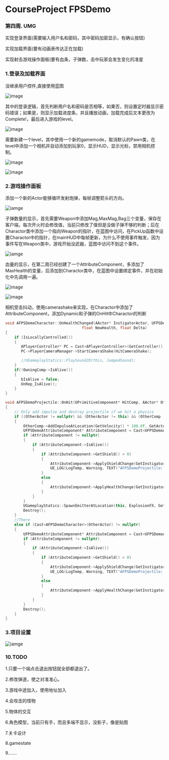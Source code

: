 # CourseProject FPSDemo
### 第四周. UMG

实现登录界面(需要输入用户名和密码，其中密码加密显示，有确认按钮)

实现加载界面(要有动画表传达正在加载)

实现射击游戏操作面板(要有血条，子弹数，击中玩家会发生变化的准星

### 1.登录及加载界面

没继承用户控件,直接使用蓝图

![image](./Images/start.png)

其中的登录逻辑，首先判断用户名和密码是否相等，如果否，则设置定时器显示密码错误；如果是，则显示加载进度条，并且播放动画，加载完成后文本更改为Complete!，最后进入游戏的level。

![image](./Images/entergame.png)

需要新建一个level，其中使用一个新的gamemode，取消默认的Pawn类，在level中添加一个相机并自动添加到玩家0，显示HUD，显示光标，禁用相机控制。

![image](./Images/startlevel.png)

![image](./Images/processbar.png)



### 2.游戏操作面板

添加一个新的Actor能够循环发射炮弹，每帧调整箭头的方向。

![iamge](./Images/arrow.png)

子弹数量的显示，首先需要Weapon中添加Mag,MaxMag,Bag三个变量，保存在客户端，每次开火时会修改值，当前只修改了值但是没做子弹不够的判断；后在Charactor类中添加一个指向Weapon的指针，在蓝图中访问，在PickUp函数中设置Charactor中的指针，在mainHUD中每帧更新，为什么不使用事件触发，因为事件写在Weapon类中，游戏开始没武器，蓝图中访问不到这个事件。

![iamge](./Images/mag.png)

血量的显示，在第二周已经创建了一个AttributeComponent，多添加了MaxHealth的变量，后添加到Charactor类中，在蓝图中设置绑定事件，并在初始化中先调用一遍。

![image](./Images/HealthBar.png)

![image](./Images/mainhud.png)

相机受击抖动，使用camerashake来实现，在Charactor中添加了AttributeComponent，添加Dynamic和子弹的OnHit中Charactor的判断

```c++
void AFPSDemoCharacter::OnHealthChanged(AActor* InstigatorActor, UFPSDemoAttributeComponent* OwningComp,
                                  float NewHealth, float Delta)
{
    if (IsLocallyControlled())
    {
       APlayerController* PC = Cast<APlayerController>(GetController());
       PC->PlayerCameraManager->StartCameraShake(HitCameraShake);

       //UGameplayStatics::PlaySound2D(this, JumpedSound);
    }
    if(!OwningComp->IsAlive())
    {
       bIsAlive = false;
       OnRep_IsAlive();
    }
}

void AFPSDemoProjectile::OnHit(UPrimitiveComponent* HitComp, AActor* OtherActor, UPrimitiveComponent* OtherComp, FVector NormalImpulse, const FHitResult& Hit)
{
	// Only add impulse and destroy projectile if we hit a physics
	if ((OtherActor != nullptr) && (OtherActor != this) && (OtherComp != nullptr) && OtherComp->IsSimulatingPhysics())
	{
		OtherComp->AddImpulseAtLocation(GetVelocity() * 100.0f, GetActorLocation());
		UFPSDemoAttributeComponent* AttributeComponent = Cast<UFPSDemoAttributeComponent>(OtherActor->GetComponentByClass(UFPSDemoAttributeComponent::StaticClass()));
		if (AttributeComponent != nullptr)
		{
			if (AttributeComponent->IsAlive())
			{
				if (AttributeComponent->GetShield() > 0)
				{
					AttributeComponent->ApplyShieldChange(GetInstigator(), -1);
					UE_LOG(LogTemp, Warning, TEXT("AFPSDemoProjectile::OnHit"));
				}
				else
				{
					AttributeComponent->ApplyHealthChange(GetInstigator(), -1.0f);
				}
			}
		}
		UGameplayStatics::SpawnEmitterAtLocation(this, ExplosionFX, GetActorLocation(), FRotator::ZeroRotator, FVector(5.0f));
		Destroy();
	}
    //There
	else if (Cast<AFPSDemoCharacter>(OtherActor) != nullptr)
	{
		UFPSDemoAttributeComponent* AttributeComponent = Cast<UFPSDemoAttributeComponent>(OtherActor->GetComponentByClass(UFPSDemoAttributeComponent::StaticClass()));
		if (AttributeComponent != nullptr)
		{
			if (AttributeComponent->IsAlive())
			{
				if (AttributeComponent->GetShield() > 0)
				{
					AttributeComponent->ApplyShieldChange(GetInstigator(), -1);
					UE_LOG(LogTemp, Warning, TEXT("AFPSDemoProjectile::OnHit"));
				}
				else
				{
					AttributeComponent->ApplyHealthChange(GetInstigator(), -1.0f);
				}
			}
		}
		Destroy();
	}
}
```

### 3.项目设置

![iamge](./Images/levelsetting.png)

### 10.TODO

1.只要一个端点击退出按钮就全部都退出了。

2.修改弹道，使之对准准心。

3.游戏中途加入，使用地址加入

4.会攻击的怪物

5.物体的交互

6.角色模型，当前只有手，而且多端不显示，没影子，像是贴图

7.关卡设计

8.gamestate

9.......
